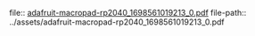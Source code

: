 file:: [adafruit-macropad-rp2040_1698561019213_0.pdf](../assets/adafruit-macropad-rp2040_1698561019213_0.pdf)
file-path:: ../assets/adafruit-macropad-rp2040_1698561019213_0.pdf
